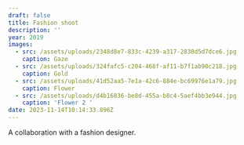 ```yaml
---
draft: false
title: Fashion shoot
description: ''
year: 2019
images:
  - src: /assets/uploads/2348d8e7-833c-4239-a317-2830d5d7dce6.jpg
    caption: Gaze
  - src: /assets/uploads/324fafc5-c204-468f-af11-b7f1ab90c218.jpg
    caption: Gold
  - src: /assets/uploads/41d52aa5-7e1a-42c6-884e-bc69976e1a79.jpg
    caption: Flower
  - src: /assets/uploads/d4b16836-be8d-455a-b8c4-5aef4bb3e944.jpg
    caption: 'Flower 2 '
date: 2023-11-14T10:14:33.896Z
---
```


A collaboration with a fashion designer.
